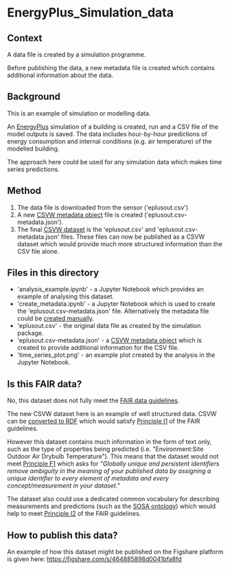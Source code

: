 # EnergyPlus_Simulation_data

## Context

A data file is created by a simulation programme. 

Before publishing the data, a new metadata file is created which contains additional information about the data.

## Background

This is an example of simulation or modelling data.

An [EnergyPlus](https://energyplus.net/) simulation of a building is created, run and a CSV file of the model outputs is saved. The data includes hour-by-hour predictions of energy consumption and internal conditions (e.g. air temperature) of the modelled building.

The approach here could be used for any simulation data which makes time series predictions.

## Method

1. The data file is downloaded from the sensor ('eplusout.csv')
2. A new [CSVW metadata object](https://www.w3.org/TR/2015/REC-tabular-metadata-20151217/) file is created ('eplusout.csv-metadata.json'). 
3. The final [CSVW dataset](https://www.stevenfirth.com/csv-on-the-web-an-introduction/) is the 'eplusout.csv' and 'eplusout.csv-metadata.json' files. These files can now be published as a CSVW dataset which would provide much more structured information than the CSV file alone.

## Files in this directory

- 'analysis_example.ipynb' - a Jupyter Notebook which provides an example of analysing this dataset.
- 'create_metadata.ipynb' - a Jupyter Notebook which is used to create the 'eplusout.csv-metadata.json' file. Alternatively the metadata file could be [created manually](https://www.stevenfirth.com/csv-on-the-web-creating-descriptive-metadata-files/).
- 'eplusout.csv' - the original data file as created by the simulation package.
- 'eplusout.csv-metadata.json' - a [CSVW metadata object](https://www.w3.org/TR/2015/REC-tabular-metadata-20151217/) which is created to provide additional information for the CSV file.
- 'time_series_plot.png' - an example plot created by the analysis in the Jupyter Notebook. 

## Is this FAIR data?

No, this dataset does not fully meet the [FAIR data guidelines](https://www.go-fair.org/fair-principles/).

The new CSVW dataset here is an example of well structured data. CSVW can be [converted to RDF](https://www.w3.org/TR/tabular-data-primer/#transformation) which would satisfy [Principle I1](https://www.go-fair.org/fair-principles/i1-metadata-use-formal-accessible-shared-broadly-applicable-language-knowledge-representation/) of the FAIR guidelines. 

However this dataset contains much information in the form of text only, such as the type of properties being predicted (i.e. "Environment:Site Outdoor Air Drybulb Temperature"). This means that the dataset would not meet [Principle F1](https://www.go-fair.org/fair-principles/f1-meta-data-assigned-globally-unique-persistent-identifiers/) which asks for *"Globally unique and persistent identifiers remove ambiguity in the meaning of your published data by assigning a unique identifier to every element of metadata and every concept/measurement in your dataset."* 

The dataset also could use a dedicated common vocabulary for describing measurements and predictions (such as the [SOSA ontology](https://www.w3.org/TR/vocab-ssn/)) which would help to meet [Principle I2](https://www.go-fair.org/fair-principles/i2-metadata-use-vocabularies-follow-fair-principles/) of the FAIR guidelines.

## How to publish this data?

An example of how this dataset might be published on the Figshare platform is given here: https://figshare.com/s/464885898d0041bfa8fd

